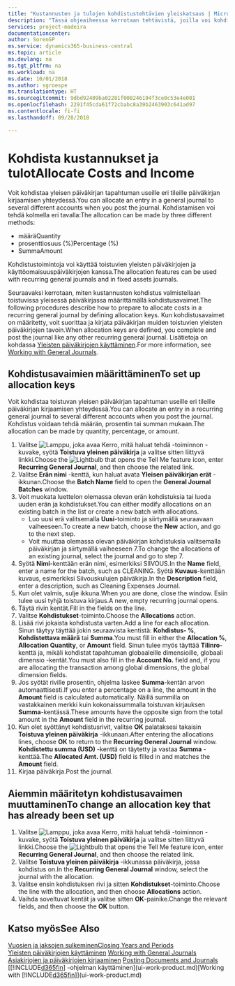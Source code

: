 ```yaml
---
title: "Kustannusten ja tulojen kohdistustehtävien yleiskatsaus | Microsoft Docs"
description: "Tässä ohjeaiheessa kerrotaan tehtävistä, joilla voi kohdistaa yleisen päiväkirjan tapahtuman useille eri tileille päiväkirjan kirjaamisen yhteydessä."
services: project-madeira
documentationcenter: 
author: SorenGP
ms.service: dynamics365-business-central
ms.topic: article
ms.devlang: na
ms.tgt_pltfrm: na
ms.workload: na
ms.date: 10/01/2018
ms.author: sgroespe
ms.translationtype: HT
ms.sourcegitcommit: 9dbd92409ba02281f008246194f3ce0c53e4e001
ms.openlocfilehash: 2291f45cda61f72cbabc8a39b2463903c641ad97
ms.contentlocale: fi-fi
ms.lasthandoff: 09/28/2018

---
```

# <a name="allocate-costs-and-income"></a><span data-ttu-id="49437-103">Kohdista kustannukset ja tulot</span><span class="sxs-lookup"><span data-stu-id="49437-103">Allocate Costs and Income</span></span>
<span data-ttu-id="49437-104">Voit kohdistaa yleisen päiväkirjan tapahtuman useille eri tileille päiväkirjan kirjaamisen yhteydessä.</span><span class="sxs-lookup"><span data-stu-id="49437-104">You can allocate an entry in a general journal to several different accounts when you post the journal.</span></span> <span data-ttu-id="49437-105">Kohdistamisen voi tehdä kolmella eri tavalla:</span><span class="sxs-lookup"><span data-stu-id="49437-105">The allocation can be made by three different methods:</span></span>

* <span data-ttu-id="49437-106">määrä</span><span class="sxs-lookup"><span data-stu-id="49437-106">Quantity</span></span>
* <span data-ttu-id="49437-107">prosenttiosuus (%)</span><span class="sxs-lookup"><span data-stu-id="49437-107">Percentage (%)</span></span>
* <span data-ttu-id="49437-108">Summa</span><span class="sxs-lookup"><span data-stu-id="49437-108">Amount</span></span>

<span data-ttu-id="49437-109">Kohdistustoimintoja voi käyttää toistuvien yleisten päiväkirjojen ja käyttöomaisuuspäiväkirjojen kanssa.</span><span class="sxs-lookup"><span data-stu-id="49437-109">The allocation features can be used with recurring general journals and in fixed assets journals.</span></span>
<!--You can also distribute the cost or revenue of a line to an intercompany partner when you post a sales or purchase document. When you post the document, a line will be posted in your general journal, and a corresponding line will be created in the intercompany outbox.-->

<span data-ttu-id="49437-110">Seuraavaksi kerrotaan, miten kustannusten kohdistus valmistellaan toistuvissa yleisessä päiväkirjassa määrittämällä kohdistusavaimet.</span><span class="sxs-lookup"><span data-stu-id="49437-110">The following procedures describe how to prepare to allocate costs in a recurring general journal by defining allocation keys.</span></span> <span data-ttu-id="49437-111">Kun kohdistusavaimet on määritetty, voit suorittaa ja kirjata päiväkirjan muiden toistuvien yleisten päiväkirjojen tavoin.</span><span class="sxs-lookup"><span data-stu-id="49437-111">When allocation keys are defined, you complete and post the journal like any other recurring general journal.</span></span> <span data-ttu-id="49437-112">Lisätietoja on kohdassa [Yleisten päiväkirjojen käyttäminen](ui-work-general-journals.md).</span><span class="sxs-lookup"><span data-stu-id="49437-112">For more information, see [Working with General Journals](ui-work-general-journals.md).</span></span>

## <a name="to-set-up-allocation-keys"></a><span data-ttu-id="49437-113">Kohdistusavaimien määrittäminen</span><span class="sxs-lookup"><span data-stu-id="49437-113">To set up allocation keys</span></span>
<span data-ttu-id="49437-114">Voit kohdistaa toistuvan yleisen päiväkirjan tapahtuman useille eri tileille päiväkirjan kirjaamisen yhteydessä.</span><span class="sxs-lookup"><span data-stu-id="49437-114">You can allocate an entry in a recurring general journal to several different accounts when you post the journal.</span></span> <span data-ttu-id="49437-115">Kohdistus voidaan tehdä määrän, prosentin tai summan mukaan.</span><span class="sxs-lookup"><span data-stu-id="49437-115">The allocation can be made by quantity, percentage, or amount.</span></span>
1. <span data-ttu-id="49437-116">Valitse ![Lamppu, joka avaa Kerro, mitä haluat tehdä -toiminnon](media/ui-search/search_small.png "Kerro, mitä haluat tehdä") -kuvake, syötä **Toistuva yleinen päiväkirja** ja valitse sitten liittyvä linkki.</span><span class="sxs-lookup"><span data-stu-id="49437-116">Choose the ![Lightbulb that opens the Tell Me feature](media/ui-search/search_small.png "Tell me what you want to do") icon, enter **Recurring General Journal**, and then choose the related link.</span></span>
2. <span data-ttu-id="49437-117">Valitse **Erän nimi** -kenttä, kun haluat avata **Yleisen päiväkirjan erät** -ikkunan.</span><span class="sxs-lookup"><span data-stu-id="49437-117">Choose the **Batch Name** field to open the **General Journal Batches** window.</span></span>
3. <span data-ttu-id="49437-118">Voit muokata luettelon olemassa olevan erän kohdistuksia tai luoda uuden erän ja kohdistukset.</span><span class="sxs-lookup"><span data-stu-id="49437-118">You can either modify allocations on an existing batch in the list or create a new batch with allocations.</span></span>
   * <span data-ttu-id="49437-119">Luo uusi erä valitsemalla **Uusi**-toiminto ja siirtymällä seuraavaan vaiheeseen.</span><span class="sxs-lookup"><span data-stu-id="49437-119">To create a new batch, choose the **New** action, and go to the next step.</span></span>
   * <span data-ttu-id="49437-120">Voit muuttaa olemassa olevan päiväkirjan kohdistuksia valitsemalla päiväkirjan ja siirtymällä vaiheeseen 7.</span><span class="sxs-lookup"><span data-stu-id="49437-120">To change the allocations of an existing journal, select the journal and go to step 7.</span></span>    
4. <span data-ttu-id="49437-121">Syötä **Nimi**-kenttään erän nimi, esimerkiksi SIIVOUS.</span><span class="sxs-lookup"><span data-stu-id="49437-121">In the **Name** field, enter a name for the batch, such as CLEANING.</span></span> <span data-ttu-id="49437-122">Syötä **Kuvaus**-kenttään kuvaus, esimerkiksi Siivouskulujen päiväkirja.</span><span class="sxs-lookup"><span data-stu-id="49437-122">In the **Description** field, enter a description, such as Cleaning Expenses Journal.</span></span>
5. <span data-ttu-id="49437-123">Kun olet valmis, sulje ikkuna.</span><span class="sxs-lookup"><span data-stu-id="49437-123">When you are done, close the window.</span></span> <span data-ttu-id="49437-124">Esiin tulee uusi tyhjä toistuva kirjaus.</span><span class="sxs-lookup"><span data-stu-id="49437-124">A new, empty recurring journal opens.</span></span>
6. <span data-ttu-id="49437-125">Täytä rivin kentät.</span><span class="sxs-lookup"><span data-stu-id="49437-125">Fill in the fields on the line.</span></span>
7. <span data-ttu-id="49437-126">Valitse **Kohdistukset**-toiminto.</span><span class="sxs-lookup"><span data-stu-id="49437-126">Choose the **Allocations** action.</span></span>
8. <span data-ttu-id="49437-127">Lisää rivi jokaista kohdistusta varten.</span><span class="sxs-lookup"><span data-stu-id="49437-127">Add a line for each allocation.</span></span> <span data-ttu-id="49437-128">Sinun täytyy täyttää jokin seuraavista kentistä: **Kohdistus- %**, **Kohdistettava määrä** tai **Summa**.</span><span class="sxs-lookup"><span data-stu-id="49437-128">You must fill in either the **Allocation %**, **Allocation Quantity**, or **Amount** field.</span></span> <span data-ttu-id="49437-129">Sinun tulee myös täyttää **Tilinro**-kenttä ja, mikäli kohdistat tapahtuman globaaleille dimensioille, globaali dimensio -kentät.</span><span class="sxs-lookup"><span data-stu-id="49437-129">You must also fill in the **Account No.** field and, if you are allocating the transaction among global dimensions, the global dimension fields.</span></span>
9. <span data-ttu-id="49437-130">Jos syötät riville prosentin, ohjelma laskee **Summa**-kentän arvon automaattisesti.</span><span class="sxs-lookup"><span data-stu-id="49437-130">If you enter a percentage on a line, the amount in the **Amount** field is calculated automatically.</span></span> <span data-ttu-id="49437-131">Näillä summilla on vastakkainen merkki kuin kokonaissummalla toistuvan kirjauksen **Summa**-kentässä.</span><span class="sxs-lookup"><span data-stu-id="49437-131">These amounts have the opposite sign from the total amount in the **Amount** field in the recurring journal.</span></span>
10. <span data-ttu-id="49437-132">Kun olet syöttänyt kohdistusrivit, valitse **OK** palataksesi takaisin **Toistuva yleinen päiväkirja** -ikkunaan.</span><span class="sxs-lookup"><span data-stu-id="49437-132">After entering the allocations lines, choose **OK** to return to the **Recurring General Journal** window.</span></span> <span data-ttu-id="49437-133">**Kohdistettu summa (USD)** -kenttä on täytetty ja vastaa **Summa** -kenttää.</span><span class="sxs-lookup"><span data-stu-id="49437-133">The **Allocated Amt. (USD)** field is filled in and matches the **Amount** field.</span></span>
11. <span data-ttu-id="49437-134">Kirjaa päiväkirja.</span><span class="sxs-lookup"><span data-stu-id="49437-134">Post the journal.</span></span>

## <a name="to-change-an-allocation-key-that-has-already-been-set-up"></a><span data-ttu-id="49437-135">Aiemmin määritetyn kohdistusavaimen muuttaminen</span><span class="sxs-lookup"><span data-stu-id="49437-135">To change an allocation key that has already been set up</span></span>
1. <span data-ttu-id="49437-136">Valitse ![Lamppu, joka avaa Kerro, mitä haluat tehdä -toiminnon](media/ui-search/search_small.png "Kerro, mitä haluat tehdä") -kuvake, syötä **Toistuva yleinen päiväkirja** ja valitse sitten liittyvä linkki.</span><span class="sxs-lookup"><span data-stu-id="49437-136">Choose the ![Lightbulb that opens the Tell Me feature](media/ui-search/search_small.png "Tell me what you want to do") icon, enter **Recurring General Journal**, and then choose the related link.</span></span>
2. <span data-ttu-id="49437-137">Valitse **Toistuva yleinen päiväkirja** -ikkunassa päiväkirja, jossa kohdistus on.</span><span class="sxs-lookup"><span data-stu-id="49437-137">In the **Recurring General Journal** window, select the journal with the allocation.</span></span>
3. <span data-ttu-id="49437-138">Valitse ensin kohdistuksen rivi ja sitten **Kohdistukset**-toiminto.</span><span class="sxs-lookup"><span data-stu-id="49437-138">Choose the line with the allocation, and then choose **Allocations** action.</span></span>
4. <span data-ttu-id="49437-139">Vaihda soveltuvat kentät ja valitse sitten **OK**-painike.</span><span class="sxs-lookup"><span data-stu-id="49437-139">Change the relevant fields, and then choose the **OK** button.</span></span>

## <a name="see-also"></a><span data-ttu-id="49437-140">Katso myös</span><span class="sxs-lookup"><span data-stu-id="49437-140">See Also</span></span>
[<span data-ttu-id="49437-141">Vuosien ja jaksojen sulkeminen</span><span class="sxs-lookup"><span data-stu-id="49437-141">Closing Years and Periods</span></span>](year-close-years-periods.md)  
<span data-ttu-id="49437-142">[Yleisten päiväkirjojen käyttäminen](ui-work-general-journals.md)  </span><span class="sxs-lookup"><span data-stu-id="49437-142">[Working with General Journals](ui-work-general-journals.md)  </span></span>  
<span data-ttu-id="49437-143">[Asiakirjojen ja päiväkirjojen kirjaaminen](ui-post-documents-journals.md)  </span><span class="sxs-lookup"><span data-stu-id="49437-143">[Posting Documents and Journals](ui-post-documents-journals.md)  </span></span>  
<span data-ttu-id="49437-144">[[!INCLUDE[d365fin](includes/d365fin_md.md)] -ohjelman käyttäminen](ui-work-product.md)</span><span class="sxs-lookup"><span data-stu-id="49437-144">[Working with [!INCLUDE[d365fin](includes/d365fin_md.md)]](ui-work-product.md)</span></span>

